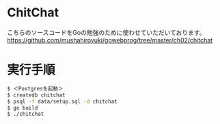 # ChitChat
こちらのソースコードをGoの勉強のために使わせていただいております。
https://github.com/mushahiroyuki/gowebprog/tree/master/ch02/chitchat

# 実行手順
```sh
$ ＜Postgresを起動＞
$ createdb chitchat
$ psql -f data/setup.sql -d chitchat
$ go build
$ ./chitchat
```
